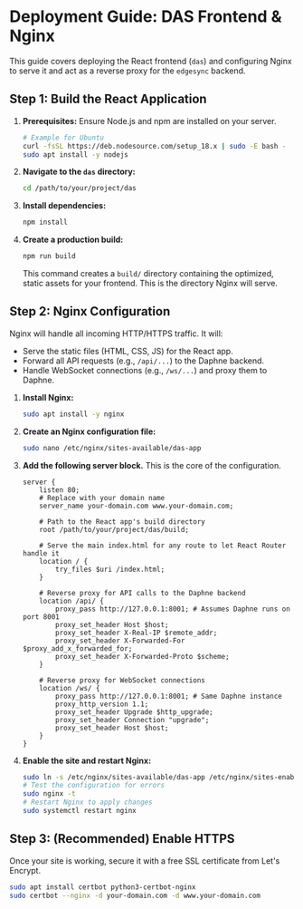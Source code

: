 # Deployment Guide: DAS Frontend & Nginx

This guide covers deploying the React frontend (`das`) and configuring Nginx to serve it and act as a reverse proxy for the `edgesync` backend.

## Step 1: Build the React Application

1.  **Prerequisites:** Ensure Node.js and npm are installed on your server.
    ```bash
    # Example for Ubuntu
    curl -fsSL https://deb.nodesource.com/setup_18.x | sudo -E bash -
    sudo apt install -y nodejs
    ```
2.  **Navigate to the `das` directory:**
    ```bash
    cd /path/to/your/project/das
    ```
3.  **Install dependencies:**
    ```bash
    npm install
    ```
4.  **Create a production build:**
    ```bash
    npm run build
    ```
    This command creates a `build/` directory containing the optimized, static assets for your frontend. This is the directory Nginx will serve.

## Step 2: Nginx Configuration

Nginx will handle all incoming HTTP/HTTPS traffic. It will:
-   Serve the static files (HTML, CSS, JS) for the React app.
-   Forward all API requests (e.g., `/api/...`) to the Daphne backend.
-   Handle WebSocket connections (e.g., `/ws/...`) and proxy them to Daphne.

1.  **Install Nginx:**
    ```bash
    sudo apt install -y nginx
    ```
2.  **Create an Nginx configuration file:**
    ```bash
    sudo nano /etc/nginx/sites-available/das-app
    ```
3.  **Add the following server block.** This is the core of the configuration.

    ```nginx
    server {
        listen 80;
        # Replace with your domain name
        server_name your-domain.com www.your-domain.com;

        # Path to the React app's build directory
        root /path/to/your/project/das/build;

        # Serve the main index.html for any route to let React Router handle it
        location / {
            try_files $uri /index.html;
        }

        # Reverse proxy for API calls to the Daphne backend
        location /api/ {
            proxy_pass http://127.0.0.1:8001; # Assumes Daphne runs on port 8001
            proxy_set_header Host $host;
            proxy_set_header X-Real-IP $remote_addr;
            proxy_set_header X-Forwarded-For $proxy_add_x_forwarded_for;
            proxy_set_header X-Forwarded-Proto $scheme;
        }

        # Reverse proxy for WebSocket connections
        location /ws/ {
            proxy_pass http://127.0.0.1:8001; # Same Daphne instance
            proxy_http_version 1.1;
            proxy_set_header Upgrade $http_upgrade;
            proxy_set_header Connection "upgrade";
            proxy_set_header Host $host;
        }
    }
    ```

4.  **Enable the site and restart Nginx:**
    ```bash
    sudo ln -s /etc/nginx/sites-available/das-app /etc/nginx/sites-enabled/
    # Test the configuration for errors
    sudo nginx -t
    # Restart Nginx to apply changes
    sudo systemctl restart nginx
    ```

## Step 3: (Recommended) Enable HTTPS

Once your site is working, secure it with a free SSL certificate from Let's Encrypt.

```bash
sudo apt install certbot python3-certbot-nginx
sudo certbot --nginx -d your-domain.com -d www.your-domain.com
```

